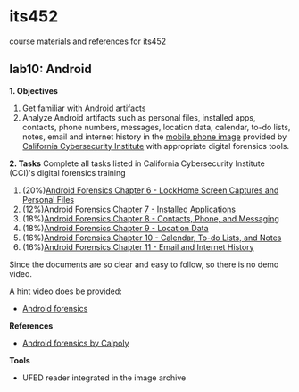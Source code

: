 # its452
course materials and references for its452

## lab10: Android
**1. Objectives**

1. Get familiar with Android artifacts
2. Analyze Android artifacts such as personal files, installed apps, contacts, phone numbers, messages, location data, calendar, to-do lists, notes, email and internet history in the [mobile phone image](https://drive.google.com/file/d/12iNhmQ2ecMAk6IATbW06BCQrgloWbHVm/view) provided by [California Cybersecurity Institute](https://cci.calpoly.edu/2019-digital-forensics-downloads) with appropriate digital forensics tools.

**2. Tasks**
Complete all tasks listed in California Cybersecurity Institute (CCI)'s digital forensics training 

1. (20%)[Android Forensics Chapter 6 - LockHome Screen Captures and Personal Files](https://cci.calpoly.edu/2019-digital-forensics-downloads)
2. (12%)[Android Forensics Chapter 7 - Installed Applications](https://cci.calpoly.edu/2019-digital-forensics-downloads)
3. (18%)[Android Forensics Chapter 8 - Contacts, Phone, and Messaging](https://cci.calpoly.edu/2019-digital-forensics-downloads)
4. (18%)[Android Forensics Chapter 9 - Location Data](https://cci.calpoly.edu/2019-digital-forensics-downloads)
5. (16%)[Android Forensics Chapter 10 - Calendar, To-do Lists, and Notes](https://cci.calpoly.edu/2019-digital-forensics-downloads)
6. (16%)[Android Forensics Chapter 11 - Email and Internet History](https://cci.calpoly.edu/2019-digital-forensics-downloads)

Since the documents are so clear and easy to follow, so there is no demo video.

A hint video does be provided:
* [Android forensics](https://youtu.be/uhPNt_jr-AA)

**References**
* [Android forensics by Calpoly](https://cci.calpoly.edu/2019-digital-forensics-downloads)

**Tools**
* UFED reader integrated in the image archive
